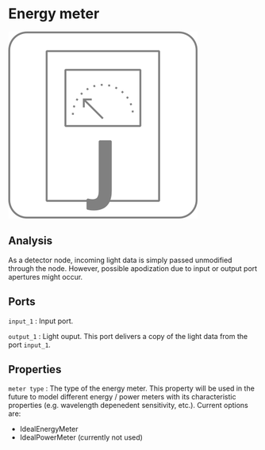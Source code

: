 # Energy meter

![Energy meter icon](../images/icons/node_energymeter.svg)

## Analysis

As a detector node, incoming light data is simply passed unmodified through the node. However, possible apodization due to input or output port apertures might occur.

## Ports

`input_1`
: Input port.

`output_1`
: Light ouput. This port delivers a copy of the light data from the port `input_1`.

## Properties

`meter type`
: The type of the energy meter. This property will be used in the future to model different energy / power meters with its characteristic properties (e.g. wavelength depenedent sensitivity, etc.). Current options are:

- IdealEnergyMeter
- IdealPowerMeter (currently not used)
